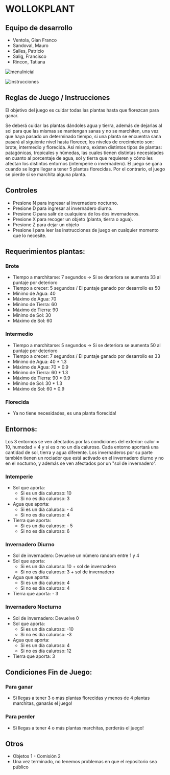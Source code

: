 # WOLLOKPLANT

## Equipo de desarrollo

- Ventola, Gian Franco
- Sandoval, Mauro
- Salles, Patricio
- Salig, Francisco
- Rincon, Tatiana

![menuInicial](https://github.com/obj1unq/2023s1---tp-game-grupo03/assets/81172403/49d71ef0-939c-429e-82d2-110c8f563f58)

![instrucciones](https://github.com/obj1unq/2023s1---tp-game-grupo03/assets/81172403/a5c9dafc-9051-4cc2-b9f0-90ca1e03c9b9)

## Reglas de Juego / Instrucciones

El objetivo del juego es cuidar todas las plantas hasta que florezcan para ganar.

Se deberá cuidar las plantas dándoles agua y tierra, además de dejarlas al sol para que las mismas se mantengan sanas y no se marchiten, una vez que haya pasado un determinado tiempo, si una planta se encuentra sana pasará al siguiente nivel hasta florecer, los niveles de crecimiento son: brote, intermedio y florecida. Asi mismo, existen distintos tipos de plantas: patagónicas, tropicales y húmedas, las cuales tienen distintas necesidades en cuanto al porcentaje de agua, sol y tierra que requieren y cómo les afectan los distintos entornos (intemperie o invernadero). El juego se gana cuando se logre llegar a tener 5 plantas florecidas. Por el contrario, el juego se pierde si se marchita alguna planta.

## Controles

- Presione N para ingresar al invernadero nocturno.
- Presione D para ingresar al invernadero diurno.
- Presione C para salir de cualquiera de los dos invernaderos.
- Presione X para recoger un objeto (planta, tierra o agua).
- Presione Z para dejar un objeto
- Presione I para leer las instrucciones de juego en cualquier momento que lo necesite.

## Requerimientos plantas:
### Brote
- Tiempo a marchitarse: 7 segundos -> Si se deteriora se aumenta 33 al puntaje por deterioro
- Tiempo a crecer: 5 segundos / El puntaje ganado por desarrollo es 50
- Mínimo de Agua: 40
- Máximo de Agua: 70
- Mínimo de Tierra: 60
- Máximo de Tierra: 90
- Mínimo de Sol: 30
- Máximo de Sol: 60

### Intermedio
- Tiempo a marchitarse: 5 segundos -> Si se deteriora se aumenta 50 al puntaje por deterioro
- Tiempo a crecer: 7 segundos / El puntaje ganado por desarrollo es 33
- Mínimo de Agua: 40 * 1.3
- Máximo de Agua: 70 * 0.9
- Mínimo de Tierra: 60 * 1.3
- Máximo de Tierra: 90 * 0.9
- Mínimo de Sol: 30 * 1.3
- Máximo de Sol: 60 * 0.9

### Florecida
- Ya no tiene necesidades, es una planta florecida! 

## Entornos:
Los 3 entornos se ven afectados por las condiciones del exterior: calor = 10, humedad = 4 y si es o no un día caluroso. Cada entorno aportará una cantidad de sol, tierra y agua diferente.
Los invernaderos por su parte también tienen un rociador que está activado en el invernadero diurno y no en el nocturno, y además se ven afectados por un "sol de invernadero".

### Intemperie
- Sol que aporta:
  - Si es un día caluroso: 10
  - Si no es día caluroso: 3
- Agua que aporta:
  - Si es un día caluroso: - 4
  - Si no es día caluroso: 4
- Tierra que aporta:
  - Si es un día caluroso: - 5
  - Si no es día caluroso: 6
    
### Invernadero Diurno
- Sol de invernadero: Devuelve un número random entre 1 y 4
- Sol que aporta:
  - Si es un día caluroso: 10 + sol de invernadero
  - Si no es día caluroso: 3 + sol de invernadero
- Agua que aporta:
  - Si es un día caluroso: 4
  - Si no es día caluroso: 4
- Tierra que aporta: - 3
    
### Invernadero Nocturno
- Sol de invernadero: Devuelve 0
- Sol que aporta:
  - Si es un día caluroso: -10
  - Si no es día caluroso: -3
- Agua que aporta:
  - Si es un día caluroso: 4
  - Si no es día caluroso: 12
- Tierra que aporta: 3
    
## Condiciones Fin de Juego:
### Para ganar
- Si llegas a tener 3 o más plantas florecidas y menos de 4 plantas marchitas, ganarás el juego!

### Para perder
- Si llegas a tener 4 o más plantas marchitas, perderás el juego!

## Otros
- Objetos 1 - Comisión 2
- Una vez terminado, no tenemos problemas en que el repositorio sea público
